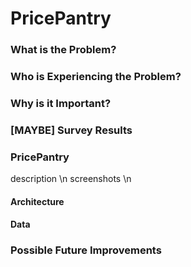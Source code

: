# PricePantry
### What is the Problem?

### Who is Experiencing the Problem?

### Why is it Important?

### [MAYBE] Survey Results

### PricePantry
description \n
screenshots \n

#### Architecture
#### Data
### Possible Future Improvements
